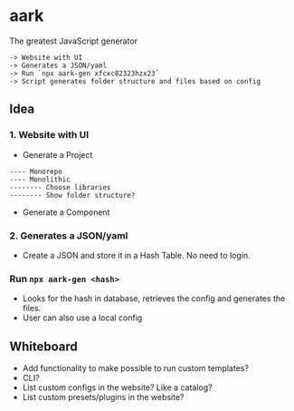 # aark
The greatest JavaScript generator
```
-> Website with UI
-> Generates a JSON/yaml
-> Run `npx aark-gen xfcxc82323hzx23`
-> Script generates folder structure and files based on config
```

## Idea
### 1. Website with UI
* Generate a Project
```
---- Monorepo
---- Monolithic
-------- Choose libraries
-------- Show folder structure?
```

* Generate a Component
### 2. Generates a JSON/yaml
* Create a JSON and store it in a Hash Table. No need to login.

### Run `npx aark-gen <hash>`
* Looks for the hash in database, retrieves the config and generates the files.
* User can also use a local config

## Whiteboard
- Add functionality to make possible to run custom templates?
- CLI?
- List custom configs in the website? Like a catalog?
- List custom presets/plugins in the website?
